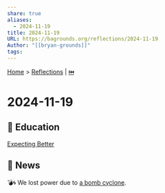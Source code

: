 ```yaml
---  
share: true  
aliases:  
  - 2024-11-19  
title: 2024-11-19  
URL: https://bagrounds.org/reflections/2024-11-19  
Author: "[[bryan-grounds]]"  
tags:   
---  
```

[Home](../index.md) > [Reflections](./index.md) | [⏮️](./2024-11-18.md)  
# 2024-11-19  
## 🧠 Education  
[Expecting Better](../books/expecting-better.md)  
  
## 📰 News  
💣🌀 We lost power due to [a bomb cyclone](https://www.heraldnet.com/news/bomb-cyclone-still-on-track-to-bring-high-winds-to-snohomish-county).  

